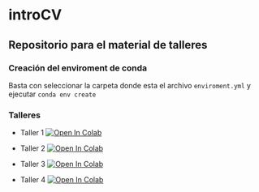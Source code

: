 # introCV
## Repositorio para el material de talleres

### Creación del enviroment de conda
Basta con seleccionar la carpeta donde esta el archivo `enviroment.yml` y ejecutar 
`conda env create`

### Talleres

- Taller 1 [![Open In Colab](https://colab.research.google.com/assets/colab-badge.svg)](https://colab.research.google.com/github/santialferez/introCV/blob/main/S4/Taller%201.ipynb)

- Taller 2 [![Open In Colab](https://colab.research.google.com/assets/colab-badge.svg)](https://colab.research.google.com/github/santialferez/introCV/blob/main/S7_taller/Taller2.ipynb)

- Taller 3 [![Open In Colab](https://colab.research.google.com/assets/colab-badge.svg)](https://colab.research.google.com/github/santialferez/introCV/blob/main/S11_taller/Taller-Morfologia-Segmentacion1.ipynb)

- Taller 4 [![Open In Colab](https://colab.research.google.com/assets/colab-badge.svg)](https://colab.research.google.com/github/santialferez/introCV/introCV/blob/main/S14_taller/Taller_Segmentacion2.ipynb)
